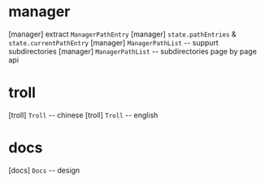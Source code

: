 # manager

[manager] extract `ManagerPathEntry`
[manager] `state.pathEntries` & `state.currentPathEntry`
[manager] `ManagerPathList` -- suppurt subdirectories
[manager] `ManagerPathList` -- subdirectories page by page api

# troll

[troll] `Troll` -- chinese
[troll] `Troll` -- english

# docs

[docs] `Docs` -- design
